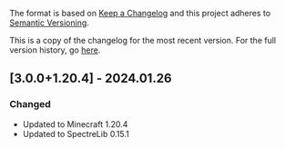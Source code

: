 The format is based on [Keep a Changelog](http://keepachangelog.com/en/1.0.0/) and this project adheres to [Semantic Versioning](http://semver.org/spec/v2.0.0.html).

This is a copy of the changelog for the most recent version. For the full version history, go [here](https://github.com/illusivesoulworks/veinmining/blob/1.20.x/CHANGELOG.md).

## [3.0.0+1.20.4] - 2024.01.26
### Changed
- Updated to Minecraft 1.20.4
- Updated to SpectreLib 0.15.1
